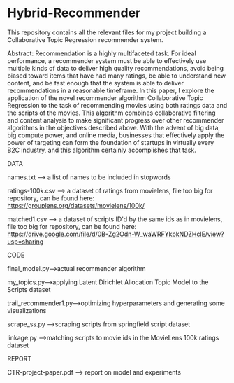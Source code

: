 # Hybrid-Recommender

This repository contains all the relevant files for my project building a Collaborative Topic Regression recommender system.

Abstract:
Recommendation is a highly multifaceted task. For ideal performance, a recommender system must be able to effectively use multiple kinds of data to deliver high quality recommendations, avoid being biased toward items that have had many ratings, be able to understand new content, and be fast enough that the system is able to deliver recommendations in a reasonable timeframe. In this paper, I explore the application of the novel recommender algorithm Collaborative Topic Regression to the task of recommending movies using both ratings data and the scripts of the movies. This algorithm combines collaborative filtering and content analysis to make significant progress over other recommender algorithms in the objectives described above. With the advent of big data, big compute power, and online media, businesses that effectively apply the power of targeting can form the foundation of startups in virtually every B2C industry, and this algorithm certainly accomplishes that task.


DATA

names.txt --> a list of names to be included in stopwords

ratings-100k.csv --> a dataset of ratings from movielens, file too big for repository, can be found here: https://grouplens.org/datasets/movielens/100k/

matched1.csv --> a dataset of scripts ID'd by the same ids as in movielens, file too big for repository, can be found here:
https://drive.google.com/file/d/0B-Zg2Odn-W_waWRFYkpkNDZHclE/view?usp=sharing


CODE

final_model.py-->actual recommender algorithm

my_topics.py-->applying Latent Dirichlet Allocation Topic Model to the Scripts dataset

trail_recommender1.py-->optimizing hyperparameters and generating some visualizations

scrape_ss.py -->scraping scripts from springfield script dataset

linkage.py -->matching scripts to movie ids in the MovieLens 100k ratings dataset


REPORT

CTR-project-paper.pdf --> report on model and experiments
